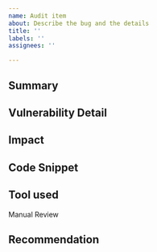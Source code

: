```yaml
---
name: Audit item
about: Describe the bug and the details
title: ''
labels: ''
assignees: ''

---
```

## Summary

## Vulnerability Detail

## Impact

## Code Snippet

## Tool used

Manual Review

## Recommendation
